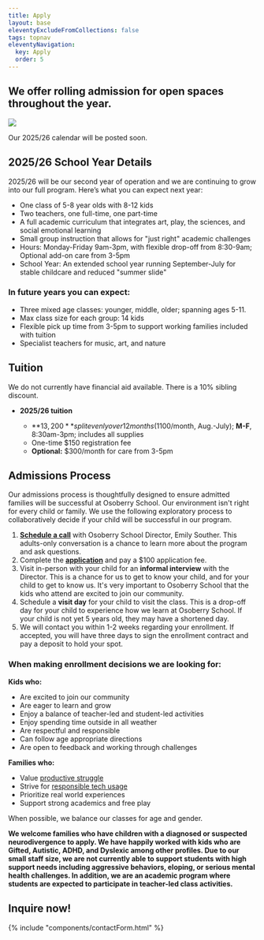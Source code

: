 ```yaml
---
title: Apply
layout: base
eleventyExcludeFromCollections: false
tags: topnav
eleventyNavigation:
  key: Apply
  order: 5
---
```

## We offer rolling admission for open spaces throughout the year.

![](/assets/uploads/untitled-design-29-.png)

[](https://docs.google.com/document/d/1i7rlPKHpC0M7biY7v0tlSrIDW7Pl_Y81ORtRtDdLRAM/edit?usp=sharing)Our 2025/26 calendar will be posted soon.

## 2025/26 School Year Details

2025/26 will be our second year of operation and we are continuing to grow into our full program. Here’s what you can expect next year:

* One class of 5-8 year olds with 8-12 kids
* Two teachers, one full-time, one part-time
* A full academic curriculum that integrates art, play, the sciences, and social emotional learning
* Small group instruction that allows for "just right" academic challenges
* Hours: Monday-Friday 9am-3pm, with flexible drop-off from 8:30-9am; Optional add-on care from 3-5pm 
* School Year: An extended school year running September-July for stable childcare and reduced "summer slide"[](https://drive.google.com/file/d/1e5TnkgaQXAiuSo9aCAyUcKmbgB2-nRxs/view?usp=sharing)[](https://drive.google.com/file/d/1e5TnkgaQXAiuSo9aCAyUcKmbgB2-nRxs/view?usp=sharing)

### In future years you can expect:

* Three mixed age classes: younger, middle, older; spanning ages 5-11. 
* Max class size for each group: 14 kids
* Flexible pick up time from 3-5pm to support working families included with tuition
* Specialist teachers for music, art, and nature

## Tuition

We do not currently have financial aid available. There is a 10% sibling discount.

* **2025/26 tuition** 

  * **$13,200** split evenly over 12 months ($1100/month, Aug.-July); **M-F**, 8:30am-3pm; includes all supplies
  * One-time $150 registration fee
  * **Optional:** $300/month for care from 3-5pm 

## Admissions Process

Our admissions process is thoughtfully designed to ensure admitted families will be successful at Osoberry School. Our environment isn't right for every child or family. We use the following exploratory process to collaboratively decide if your child will be successful in our program.

1. **[Schedule a call](https://calendly.com/emily-u8ex/osoberry-school-info-session)** with Osoberry School Director, Emily Souther. This adults-only conversation is a chance to learn more about the program and ask questions.
2. Complete the **[application](https://docs.google.com/forms/d/1z6vYODLf0fMiU4QmmeVS1j7qAEgL7W4NZ8mBZ_2A-84/edit)** and pay a $100 application fee. 
3. Visit in-person with your child for an **informal interview** with the Director. This is a chance for us to get to know your child, and for your child to get to know us. It's very important to Osoberry School that the kids who attend are excited to join our community. 
4. Schedule a **visit day** for your child to visit the class. This is a drop-off day for your child to experience how we learn at Osoberry School. If your child is not yet 5 years old, they may have a shortened day.
5. We will contact you within 1-2 weeks regarding your enrollment. If accepted, you will have three days to sign the enrollment contract and pay a deposit to hold your spot.

### When making enrollment decisions we are looking for:

**Kids who:**

* Are excited to join our community
* Are eager to learn and grow
* Enjoy a balance of teacher-led and student-led activities
* Enjoy spending time outside in all weather
* Are respectful and responsible
* Can follow age appropriate directions
* Are open to feedback and working through challenges

**Families who:**

* Value [productive struggle](https://www.edutopia.org/article/neuroscience-behind-productive-struggle)
* Strive for [responsible tech usage](https://www.forbes.com/sites/larsdaniel/2025/02/02/digital-minimalism-protecting-kids-in-an-attention-addiction-economy/) 
* Prioritize real world experiences 
* Support strong academics and free play

When possible, we balance our classes for age and gender.

**We welcome families who have children with a diagnosed or suspected neurodivergence to apply. We have happily worked with kids who are Gifted, Autistic, ADHD, and Dyslexic among other profiles. Due to our small staff size, we are not currently able to support students with high support needs including aggressive behaviors, eloping, or serious mental health challenges. In addition, we are an academic program where students are expected to participate in teacher-led class activities.** 

## Inquire now!

{% include "components/contactForm.html" %}
